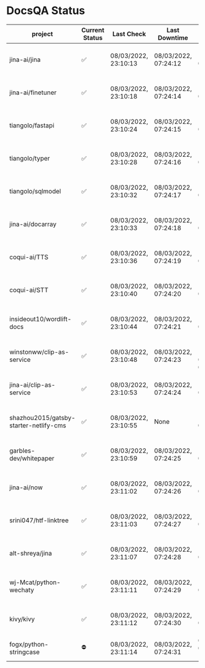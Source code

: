 # DocsQA Status

|               project                |Current Status|     Last Check     |   Last Downtime    |              % Uptime              |
|--------------------------------------|--------------|--------------------|--------------------|------------------------------------|
|jina-ai/jina                          |✅            |08/03/2022, 23:10:13|08/03/2022, 07:24:12|148.144 (since 07/29/2022, 16:38:18)|
|jina-ai/finetuner                     |✅            |08/03/2022, 23:10:18|08/03/2022, 07:24:14|148.155 (since 07/29/2022, 16:38:18)|
|tiangolo/fastapi                      |✅            |08/03/2022, 23:10:24|08/03/2022, 07:24:15|148.168 (since 07/29/2022, 16:38:18)|
|tiangolo/typer                        |✅            |08/03/2022, 23:10:28|08/03/2022, 07:24:16|148.168 (since 07/29/2022, 16:38:18)|
|tiangolo/sqlmodel                     |✅            |08/03/2022, 23:10:32|08/03/2022, 07:24:17|148.175 (since 07/29/2022, 16:38:18)|
|jina-ai/docarray                      |✅            |08/03/2022, 23:10:33|08/03/2022, 07:24:18|148.171 (since 07/29/2022, 16:38:18)|
|coqui-ai/TTS                          |✅            |08/03/2022, 23:10:36|08/03/2022, 07:24:19|148.173 (since 07/29/2022, 16:38:18)|
|coqui-ai/STT                          |✅            |08/03/2022, 23:10:40|08/03/2022, 07:24:20|148.178 (since 07/29/2022, 16:38:18)|
|insideout10/wordlift-docs             |✅            |08/03/2022, 23:10:44|08/03/2022, 07:24:21|148.184 (since 07/29/2022, 16:38:18)|
|winstonww/clip-as-service             |✅            |08/03/2022, 23:10:48|08/03/2022, 07:24:23|115.376 (since 08/01/2022, 02:40:51)|
|jina-ai/clip-as-service               |✅            |08/03/2022, 23:10:53|08/03/2022, 07:24:24|148.191 (since 07/29/2022, 16:38:18)|
|shazhou2015/gatsby-starter-netlify-cms|✅            |08/03/2022, 23:10:55|None                |100.000 (since 08/03/2022, 10:30:18)|
|garbles-dev/whitepaper                |✅            |08/03/2022, 23:10:59|08/03/2022, 07:24:25|148.181 (since 07/29/2022, 16:38:18)|
|jina-ai/now                           |✅            |08/03/2022, 23:11:02|08/03/2022, 07:24:26|148.184 (since 07/29/2022, 16:38:18)|
|srini047/htf-linktree                 |✅            |08/03/2022, 23:11:03|08/03/2022, 07:24:27|167.209 (since 07/31/2022, 18:29:28)|
|alt-shreya/jina                       |✅            |08/03/2022, 23:11:07|08/03/2022, 07:24:28|148.192 (since 07/29/2022, 16:38:18)|
|wj-Mcat/python-wechaty                |✅            |08/03/2022, 23:11:11|08/03/2022, 07:24:29|148.195 (since 07/29/2022, 16:38:18)|
|kivy/kivy                             |✅            |08/03/2022, 23:11:12|08/03/2022, 07:24:30|148.193 (since 07/29/2022, 16:38:18)|
|fogx/python-stringcase                |⛔️           |08/03/2022, 23:11:14|08/03/2022, 07:24:31|0.000 (since 08/01/2022, 12:54:44)  |
